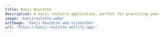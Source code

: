 ```yaml
---
title: Kanji Roulette
description: A kanji roulette application, perfect for practicing your memorization.
image: 'kanjiroulette.webp'
altImage: 'Kanji Roulette web screenshot'
url: 'https://kanji-roulette.netlify.app/'
---
```

